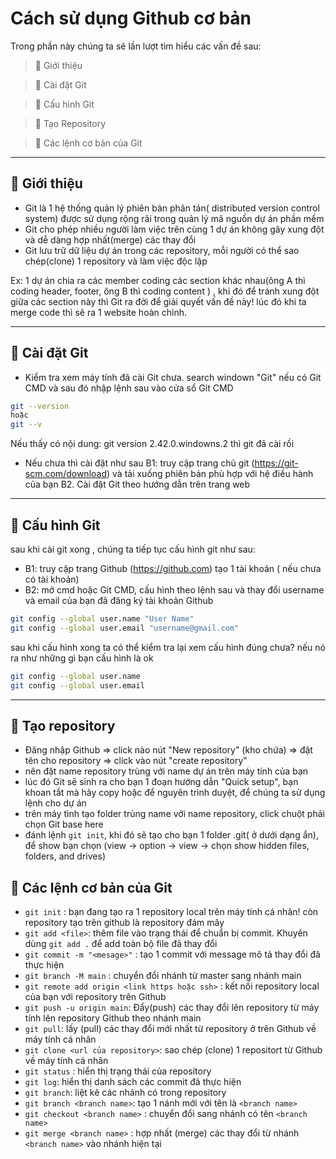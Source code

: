 # Cách sử dụng Github cơ bản

Trong phần này chúng ta sẽ lần lượt tìm hiểu các vấn đề sau:

> 🔸 Giới thiệu

> 🔸 Cài đặt Git

> 🔸 Cấu hình Git

> 🔸 Tạo Repository

> 🔸 Các lệnh cơ bản của Git

***

## 🔶 Giới thiệu
- Git là 1 hệ thống quản lý phiên bản phân tán( distributed version control system) được sử dụng rộng rãi trong quản lý mã nguồn dự án phần mềm
- Git cho phép nhiều người làm việc trên cùng 1 dự án không gây xung đột và dễ dàng hợp nhất(merge) các thay đổi
- Git lưu trữ dữ liệu dự án trong các repository, mỗi người có thể sao chép(clone) 1 repository và làm việc độc lập

Ex: 1 dự án chia ra các member coding các section khác nhau(ông A thì coding header, footer, ông B thì coding content ) , khi đó để tránh xung đột giữa các section này thì Git ra đời để giải quyết vấn đề này! lúc đó khi ta merge code thì sẽ ra 1 website hoàn chỉnh.

***

## 🔶 Cài đặt Git

- Kiểm tra xem máy tính đã cài Git chưa.
search windown "Git" nếu có Git CMD và sau đó nhập lệnh sau vào cửa sổ Git CMD 

```bash
git --version
hoặc 
git --v
```
Nếu thấy có nội dung: git version 2.42.0.windowns.2 thì git đã cài rồi

- Nếu chưa thì cài đặt như sau
B1: truy cập trang chủ git (https://git-scm.com/download) và tải xuống phiên bản phù hợp với hệ điều hành của bạn
B2. Cài đặt Git theo hướng dẫn trên trang web

***

## 🔶 Cấu hình Git

sau khi cài git xong , chúng ta tiếp tục cấu hình git như sau:
- B1: truy cập trang Github (https://github.com) tạo 1 tài khoản ( nếu chưa có tài khoản)
- B2: mở cmd hoặc Git CMD, cấu hình theo lệnh sau và thay đổi username và email của bạn đã đăng ký tài khoản Github

```bash
git config --global user.name "User Name"
git config --global user.email "username@gmail.com"
```
sau khi cấu hình xong ta có thể kiểm tra lại xem cấu hình đúng chưa? nếu nó ra như những gì bạn cấu hình là ok
```bash
git config --global user.name
git config --global user.email
```
***

## 🔶 Tạo repository

- Đăng nhập Github => click nào nút "New repository" (kho chứa) => đặt tên cho repository => click vào nút "create repository"
- nên đặt name repository trùng với name dự án trên máy tính của bạn
- lúc đó Git sẽ sinh ra cho bạn 1 đoạn hướng dẫn "Quick setup", bạn khoan tắt mà hãy copy hoặc để nguyên trình duyệt, để chúng ta sử dụng lệnh cho dự án
- trên máy tình tạo folder trùng name với name repository, click chuột phải chọn Git base here
- đánh lệnh `git init`, khi đó sẽ tạo cho bạn 1 folder .git( ở dưới dạng ẩn), để show bạn chọn (view -> option -> view -> chọn show hidden files, folders, and drives)


## 🔶 Các lệnh cơ bản của Git

- `git init` : bạn đang tạo ra 1 repository local trên máy tính cá nhân! còn repository tạo trên github là repository đám mây
- `git add <file>`: thêm file vào trạng thái để chuẩn bị commit. Khuyên dùng `git add .` để add toàn bộ file đã thay đổi
- `git commit -m "<mesage>"` : tạo 1 commit với message mô tả thay đổi đã thực hiện
- `git branch -M main` : chuyển đổi nhánh từ master sang nhánh main
- `git remote add origin <link https hoặc ssh>` : kết nối repository local của bạn với repository trên Github
- `git push -u origin main`: Đẩy(push) các thay đổi lên repository từ máy tính lên repository Github theo nhánh main
- `git pull`: lấy (pull) các thay đổi mới nhất từ repository ở trên Github về máy tính cá nhân
- `git clone <url của repository>`: sao chép (clone) 1 repositort từ Github về máy tính cá nhân
- `git status` : hiển thị trạng thái của repository
- `git log`: hiển thị danh sách các commit đã thực hiện
- `git branch`: liệt kê các nhánh có trong repository
- `git branch <branch name>`: tạo 1 nánh mới với tên là `<branch name>`
- `git checkout <branch name>` : chuyển đổi sang nhánh có tên `<branch name>`
- `git merge <branch name>` : hợp nhất (merge) các thay đổi từ nhánh `<branch name>` vào nhánh hiện tại